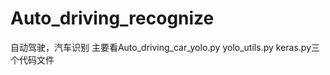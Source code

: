 # Auto_driving_recognize
自动驾驶，汽车识别
主要看Auto_driving_car_yolo.py
      yolo_utils.py
      keras.py三个代码文件
